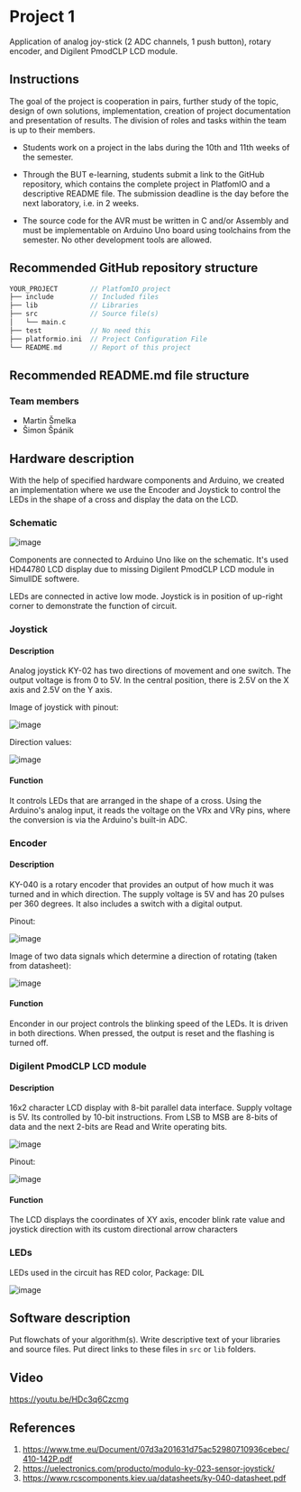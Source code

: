 # Project 1

Application of analog joy-stick (2 ADC channels, 1 push button), rotary encoder, and Digilent PmodCLP LCD module.

## Instructions

The goal of the project is cooperation in pairs, further study of the topic, design of own solutions, implementation, creation of project documentation and presentation of results. The division of roles and tasks within the team is up to their members.

* Students work on a project in the labs during the 10th and 11th weeks of the semester.

* Through the BUT e-learning, students submit a link to the GitHub repository, which contains the complete project in PlatfomIO and a descriptive README file. The submission deadline is the day before the next laboratory, i.e. in 2 weeks.

* The source code for the AVR must be written in C and/or Assembly and must be implementable on Arduino Uno board using toolchains from the semester. No other development tools are allowed.

## Recommended GitHub repository structure

   ```c
   YOUR_PROJECT        // PlatfomIO project
   ├── include         // Included files
   ├── lib             // Libraries
   ├── src             // Source file(s)
   │   └── main.c
   ├── test            // No need this
   ├── platformio.ini  // Project Configuration File
   └── README.md       // Report of this project
   ```

## Recommended README.md file structure

### Team members

* Martin Šmelka
* Šimon Špánik

## Hardware description

With the help of specified hardware components and Arduino, we created an implementation where we use the Encoder and Joystick to control the LEDs in the shape of a cross and display the data on the LCD.

### Schematic

![image](https://user-images.githubusercontent.com/99726477/205600907-74013b84-106c-434c-acf8-7c61260386c1.png)

Components are connected to Arduino Uno like on the schematic. 
It's used HD44780 LCD display due to missing Digilent PmodCLP LCD module in SimullDE softwere.

LEDs are connected in active low mode. Joystick is in position of up-right corner to demonstrate the function of circuit.

### Joystick 

#### Description

Analog joystick KY-02 has two directions of movement and one switch.
The output voltage is from 0 to 5V. In the central position, there is 2.5V on the X axis and 2.5V on the Y axis.

Image of joystick with pinout: 

![image](https://user-images.githubusercontent.com/99726477/205435078-5420fdbe-3946-4966-8be4-b5c7d6b6ce2a.png)

Direction values:

![image](https://user-images.githubusercontent.com/99726477/205435130-8c0e79b9-57f4-4aef-98aa-ac7b92c0f4b1.png)

#### Function

It controls LEDs that are arranged in the shape of a cross. Using the Arduino's analog input, it reads the voltage on the VRx and VRy pins, where the conversion is via the Arduino's built-in ADC.



### Encoder

#### Description

KY-040 is a rotary encoder that provides an output of how much it was turned and in which direction. The supply voltage is 5V and has 20 pulses per 360 degrees. It also includes a switch with a digital output.

Pinout:

![image](https://user-images.githubusercontent.com/99726477/205434930-50e16daf-f3ed-4ef1-aaff-bf3b9e7298a7.png)

Image of two data signals which determine a direction of rotating (taken from datasheet):

![image](https://user-images.githubusercontent.com/99726477/205435020-c9411c68-0b3f-4a49-8d00-867d629956a3.png)


#### Function

Enconder in our project controls the blinking speed of the LEDs. It is driven in both directions. When pressed, the output is reset and the flashing is turned off.


### Digilent PmodCLP LCD module

#### Description

16x2 character LCD display with 8-bit parallel data interface. Supply voltage is 5V. Its controlled by 10-bit instructions. From LSB to MSB are 8-bits of data and the next 2-bits are Read and Write operating bits.

![image](https://user-images.githubusercontent.com/99726477/205435246-52842a16-c7c0-4014-881b-cd2b4b707686.png)

Pinout:

![image](https://user-images.githubusercontent.com/99726477/205435281-7e80ee4f-f1b4-459c-ac3e-b6893d463a5d.png)


#### Function

The LCD displays the coordinates of XY axis, encoder blink rate value and joystick direction with its custom directional arrow characters

### LEDs

LEDs used in the circuit has RED color, Package: DIL

![image](https://user-images.githubusercontent.com/99726477/205602378-859bb8f7-a3a6-496c-943f-c0729d48a317.png)


## Software description

Put flowchats of your algorithm(s). Write descriptive text of your libraries and source files. Put direct links to these files in `src` or `lib` folders.

## Video

https://youtu.be/HDc3q6Czcmg

## References

1. https://www.tme.eu/Document/07d3a201631d75ac52980710936cebec/410-142P.pdf
2. https://uelectronics.com/producto/modulo-ky-023-sensor-joystick/
3. https://www.rcscomponents.kiev.ua/datasheets/ky-040-datasheet.pdf
